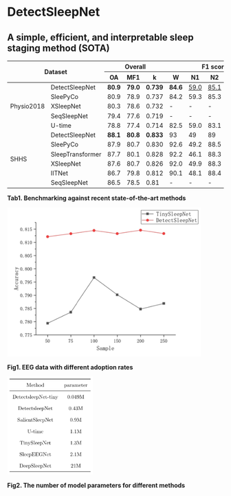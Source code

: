 # DetectSleepNet
## A simple, efficient, and interpretable sleep staging method (SOTA)



<table><thead>
  <tr>
    <th colspan="2" rowspan="2">Dataset</th>
    <th colspan="3">Overall</th>
    <th colspan="5">F1 score</th>
  </tr>
  <tr>
    <th>OA</th>
    <th>MF1</th>
    <th>k</th>
    <th>W</th>
    <th>N1</th>
    <th>N2</th>
    <th>N3</th>
    <th>R</th>
  </tr></thead>
<tbody>
  <tr>
    <td rowspan="5">Physio2018</td>
    <td>DetectSleepNet</td>
    <td><b>80.9<b></td>
    <td><b>79.0<b></td>
    <td><b>0.739<b></td>
    <td><b>84.6<b></td>
    <td><ins>59.0<ins></td>
    <td><ins>85.1<ins></td>
    <td><b>80.2<b></td>
    <td><b>86.3<b></td>
  </tr>
  <tr>
    <td>SleePyCo</td>
    <td>80.9</td>
    <td>78.9</td>
    <td>0.737</td>
    <td>84.2</td>
    <td>59.3</td>
    <td>85.3</td>
    <td>79.4</td>
    <td>86.3</td>
  </tr>
  <tr>
    <td>XSleepNet</td>
    <td>80.3</td>
    <td>78.6</td>
    <td>0.732</td>
    <td>-</td>
    <td>-</td>
    <td>-</td>
    <td>-</td>
    <td>-</td>
  </tr>
  <tr>
    <td>SeqSleepNet</td>
    <td>79.4</td>
    <td>77.6</td>
    <td>0.719</td>
    <td>-</td>
    <td>-</td>
    <td>-</td>
    <td>-</td>
    <td>-</td>
  </tr>
  <tr>
    <td>U-time</td>
    <td>78.8</td>
    <td>77.4</td>
    <td>0.714</td>
    <td>82.5</td>
    <td>59.0</td>
    <td>83.1</td>
    <td>79.0</td>
    <td>83.5</td>
  </tr>
  <tr>
    <td rowspan="6">SHHS</td>
    <td>DetectSleepNet</td>
    <td><b>88.1<b></td>
    <td><b>80.8<b></td>
    <td><b>0.833<b></td>
    <td>93</td>
    <td>49</td>
    <td>89</td>
    <td>85</td>
    <td>89</td>
  </tr>
  <tr>
    <td>SleePyCo</td>
    <td>87.9</td>
    <td>80.7</td>
    <td>0.830</td>
    <td>92.6</td>
    <td>49.2</td>
    <td>88.5</td>
    <td>84.5</td>
    <td>88.6</td>
  </tr>
  <tr>
    <td>SleepTransformer</td>
    <td>87.7</td>
    <td>80.1</td>
    <td>0.828</td>
    <td>92.2</td>
    <td>46.1</td>
    <td>88.3</td>
    <td>85.2</td>
    <td>88.6</td>
  </tr>
  <tr>
    <td>XSleepNet</td>
    <td>87.6</td>
    <td>80.7</td>
    <td>0.826</td>
    <td>92.0</td>
    <td>49.9</td>
    <td>88.3</td>
    <td>85.0</td>
    <td>88.2</td>
  </tr>
  <tr>
    <td>IITNet</td>
    <td>86.7</td>
    <td>79.8</td>
    <td>0.812</td>
    <td>90.1</td>
    <td>48.1</td>
    <td>88.4</td>
    <td>85.2</td>
    <td>87.2</td>
  </tr>
  <tr>
    <td>SeqSleepNet</td>
    <td>86.5</td>
    <td>78.5</td>
    <td>0.81</td>
    <td>-</td>
    <td>-</td>
    <td>-</td>
    <td>-</td>
    <td>-</td>
  </tr>
</tbody></table>

**Tab1. Benchmarking against recent state-of-the-art methods**

<img src="figures/diff_sample.jpg" alt="EEG data with different adoption rates" width="450">

**Fig1. EEG data with different adoption rates**


<img src="figures/para.jpg" alt="The parameter count of various models across different methods" width="200">

**Fig2. The number of model parameters for different methods**